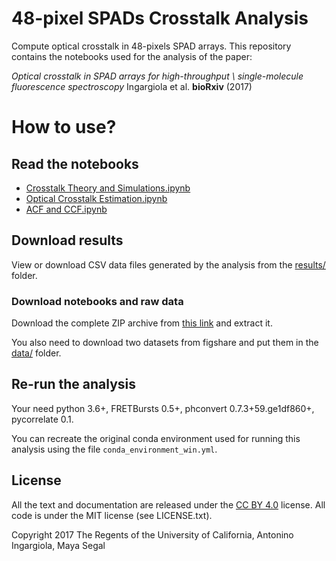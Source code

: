 # 48-pixel SPADs Crosstalk Analysis

Compute optical crosstalk in 48-pixels SPAD arrays.
This repository contains the notebooks used for the analysis of the paper:

*Optical crosstalk in SPAD arrays for high-throughput \\ 
single-molecule fluorescence spectroscopy*
Ingargiola et al. **bioRxiv** (2017) 

# How to use?

## Read the notebooks

- [Crosstalk Theory and Simulations.ipynb](https://nbviewer.jupyter.org/github/tritemio/48-pixel-SPAD-crosstalk-analysis/blob/master/Crosstalk%20Theory%20and%20Simulations.ipynb)
- [Optical Crosstalk Estimation.ipynb](https://nbviewer.jupyter.org/github/tritemio/48-pixel-SPAD-crosstalk-analysis/blob/master/Optical%20Crosstalk%20Estimation.ipynb)
- [ACF and CCF.ipynb](https://nbviewer.jupyter.org/github/tritemio/48-pixel-SPAD-crosstalk-analysis/blob/master/ACF%20and%20CCF.ipynb)

## Download results

View or download CSV data files generated by the analysis from the [results/](https://github.com/tritemio/48-pixel-SPAD-crosstalk-analysis/tree/master/results) folder.

### Download notebooks and raw data

Download the complete ZIP archive from [this link](https://github.com/tritemio/48-pixel-SPAD-crosstalk-analysis/archive/master.zip)
and extract it.

You also need to download two datasets from figshare and put them in the [data/](https://github.com/tritemio/48-pixel-SPAD-crosstalk-analysis/tree/master/data) folder.

## Re-run the analysis

Your need python 3.6+, FRETBursts 0.5+, phconvert 0.7.3+59.ge1df860+, pycorrelate 0.1.

You can recreate the original conda environment used for running this
analysis using the file `conda_environment_win.yml`.

## License

All the text and documentation are released under the
[CC BY 4.0](https://creativecommons.org/licenses/by/4.0/) license.
All code is under the MIT license (see LICENSE.txt).

Copyright 2017 The Regents of the University of California, Antonino Ingargiola, Maya Segal
